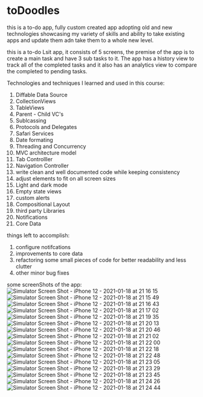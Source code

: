 # toDoodles
this is a to-do app, fully custom created app adopting old and new technologies showcasing my variety of skills and ability to take existing apps and update them adn take them to a whole new level.

this is a to-do Lsit app, it consists of 5 screens, the premise of the app is to create a main task and have 3 sub tasks to it. The app has a history view to track all of the completed tasks and it also has an analytics view to compare the completed to pending tasks.

Technologies and techniques I learned and used in this course:
  1. Diffable Data Source
  2. CollectionViews
  3. TableViews
  4. Parent - Child VC's
  5. Sublcassing
  6. Protocols and Delegates
  7. Safari Services
  8. Date formating
  9. Threading and Concurrency
  10. MVC architecture model
  11. Tab Controlller
  12. Navigation Controller
  13. write clean and well documented code while keeping consistency
  14. adjust elements to fit on all screen sizes
  15. Light and dark mode
  16. Empty state views
  17. custom alerts
  18. Compositional Layout
  19. third party Libraries
  20. Notifications
  21. Core Data
  
  things left to accomplish:
  1. configure notifcations
  2. improvements to core data
  3. refactoring some small pieces of code for better readability and less clutter
  4. other minor bug fixes
  
  some screenShots of the app:
![Simulator Screen Shot - iPhone 12 - 2021-01-18 at 21 16 15](https://user-images.githubusercontent.com/52208012/104964111-b71c7880-59d3-11eb-8c05-8b7882650cf8.png)  
![Simulator Screen Shot - iPhone 12 - 2021-01-18 at 21 15 49](https://user-images.githubusercontent.com/52208012/104964109-b683e200-59d3-11eb-8125-fc8e3e490013.png)
![Simulator Screen Shot - iPhone 12 - 2021-01-18 at 21 16 43](https://user-images.githubusercontent.com/52208012/104964112-b7b50f00-59d3-11eb-976b-2a54530a9eb1.png)
![Simulator Screen Shot - iPhone 12 - 2021-01-18 at 21 17 02](https://user-images.githubusercontent.com/52208012/104964113-b7b50f00-59d3-11eb-8f1c-3949826bddec.png)
![Simulator Screen Shot - iPhone 12 - 2021-01-18 at 21 19 35](https://user-images.githubusercontent.com/52208012/104964114-b84da580-59d3-11eb-9f55-90a276849b25.png)
![Simulator Screen Shot - iPhone 12 - 2021-01-18 at 21 20 13](https://user-images.githubusercontent.com/52208012/104964115-b84da580-59d3-11eb-8843-59b4a9896a36.png)
![Simulator Screen Shot - iPhone 12 - 2021-01-18 at 21 20 46](https://user-images.githubusercontent.com/52208012/104964116-b84da580-59d3-11eb-8594-404e7e0e0e56.png)
![Simulator Screen Shot - iPhone 12 - 2021-01-18 at 21 21 02](https://user-images.githubusercontent.com/52208012/104964117-b8e63c00-59d3-11eb-8c0e-c2645d681bdd.png)
![Simulator Screen Shot - iPhone 12 - 2021-01-18 at 21 22 00](https://user-images.githubusercontent.com/52208012/104964120-b8e63c00-59d3-11eb-810f-228f510a2b9b.png)
![Simulator Screen Shot - iPhone 12 - 2021-01-18 at 21 22 18](https://user-images.githubusercontent.com/52208012/104964122-b97ed280-59d3-11eb-8b30-0c4864cc9b08.png)
![Simulator Screen Shot - iPhone 12 - 2021-01-18 at 21 22 48](https://user-images.githubusercontent.com/52208012/104964123-b97ed280-59d3-11eb-933c-aaf93f81ae8d.png)
![Simulator Screen Shot - iPhone 12 - 2021-01-18 at 21 23 05](https://user-images.githubusercontent.com/52208012/104964124-ba176900-59d3-11eb-8bf2-e9771cf0fc4a.png)
![Simulator Screen Shot - iPhone 12 - 2021-01-18 at 21 23 29](https://user-images.githubusercontent.com/52208012/104964125-ba176900-59d3-11eb-919b-106d22116ee2.png)
![Simulator Screen Shot - iPhone 12 - 2021-01-18 at 21 23 45](https://user-images.githubusercontent.com/52208012/104964126-ba176900-59d3-11eb-9901-895be6f3d00b.png)
![Simulator Screen Shot - iPhone 12 - 2021-01-18 at 21 24 26](https://user-images.githubusercontent.com/52208012/104964128-baafff80-59d3-11eb-91c5-70e0b94fbb65.png)
![Simulator Screen Shot - iPhone 12 - 2021-01-18 at 21 24 44](https://user-images.githubusercontent.com/52208012/104964130-baafff80-59d3-11eb-97b0-ce086855c34f.png)
